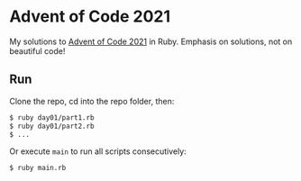 # Advent of Code 2021

My solutions to [Advent of Code 2021](http://adventofcode.com/2021) in Ruby.
Emphasis on solutions, not on beautiful code!

## Run

Clone the repo, cd into the repo folder, then:  

```bash
$ ruby day01/part1.rb
$ ruby day01/part2.rb
$ ...
```

Or execute `main` to run all scripts consecutively:

```bash
$ ruby main.rb
```
